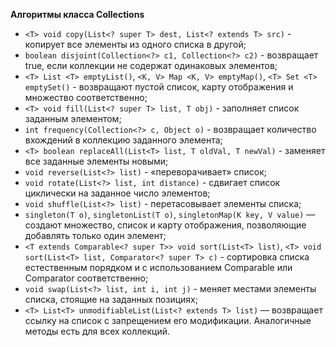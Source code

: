 **Алгоритмы класса Collections**  
- `<T> void copy(List<? super T> dest, List<? extends T> src)` - копирует все элементы из одного списка в другой;
- `boolean disjoint(Collection<?> c1, Collection<?> c2)` - возвращает true, если коллекции не содержат одинаковых элементов;
- `<T> List <T> emptyList()`, `<K, V> Map <K, V> emptyMap()`, `<T> Set <T> emptySet()` - возвращают пустой список, 
  карту отображения и множество соответственно;
- `<T> void fill(List<? super T> list, T obj)` - заполняет список заданным элементом;
- `int frequency(Collection<?> c, Object o)` - возвращает количество вхождений в коллекцию заданного элемента;
- `<T> boolean replaceAll(List<T> list, T oldVal, T newVal)` - заменяет все заданные элементы новыми;
- `void reverse(List<?> list)` - «переворачивает» список;
- `void rotate(List<?> list, int distance)` - сдвигает список циклически на заданное число элементов;
- `void shuffle(List<?> list)` - перетасовывает элементы списка;
- `singleton(T o)`, `singletonList(T o)`, `singletonMap(K key, V value)` — создают множество, 
  список и карту отображения, позволяющие добавлять только один элемент;
- `<T extends Comparable<? super T>> void sort(List<T> list)`, 
  `<T> void sort(List<T> list, Comparator<? super T> c)` - сортировка списка естественным порядком и 
  с использованием Comparable или Comparator соответственно;
- `void swap(List<?> list, int i, int j)` - меняет местами элементы списка, стоящие на заданных позициях;
- `<T> List<T> unmodifiableList(List<? extends T> list)` — возвращает ссылку на список с запрещением его модификации. 
  Аналогичные методы есть для всех коллекций.